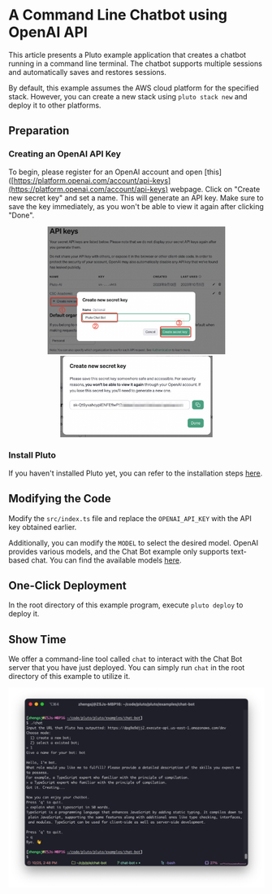 # A Command Line Chatbot using OpenAI API

This article presents a Pluto example application that creates a chatbot running in a command line terminal. The chatbot supports multiple sessions and automatically saves and restores sessions.

By default, this example assumes the AWS cloud platform for the specified stack. However, you can create a new stack using `pluto stack new` and deploy it to other platforms.

## Preparation

### Creating an OpenAI API Key

To begin, please register for an OpenAI account and open [this]([https://platform.openai.com/account/api-keys](https://platform.openai.com/account/api-keys) webpage. Click on "Create new secret key" and set a name. This will generate an API key. Make sure to save the key immediately, as you won't be able to view it again after clicking "Done".

<p align="center">
  <img src="./assets/gen-key.png" alt="Create API key" width="350">
  <img src="./assets/key.png" alt="Generated key" width="300">
</p>

### Install Pluto

If you haven't installed Pluto yet, you can refer to the installation steps [here](https://github.com/pluto-lang/pluto#-quick-start).

## Modifying the Code

Modify the `src/index.ts` file and replace the `OPENAI_API_KEY` with the API key obtained earlier.

Additionally, you can modify the `MODEL` to select the desired model. OpenAI provides various models, and the Chat Bot example only supports text-based chat. You can find the available models [here](https://platform.openai.com/docs/models).

## One-Click Deployment

In the root directory of this example program, execute `pluto deploy` to deploy it.

## Show Time

We offer a command-line tool called `chat` to interact with the Chat Bot server that you have just deployed. You can simply run `chat` in the root directory of this example to utilize it.

<p align="center">
  <img src="./assets/effect.png" alt="show time" width="600">
</p>
